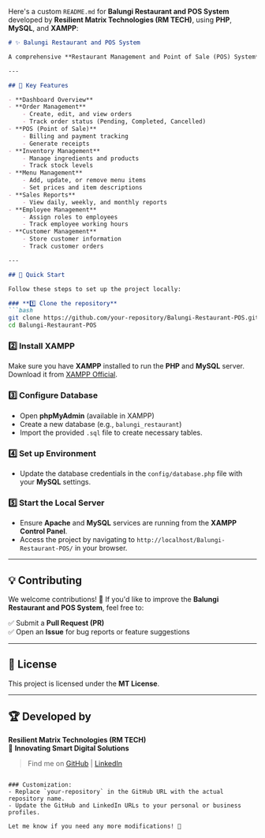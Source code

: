 Here's a custom `README.md` for **Balungi Restaurant and POS System** developed by **Resilient Matrix Technologies (RM TECH)**, using **PHP**, **MySQL**, and **XAMPP**:

```md
# ✨ Balungi Restaurant and POS System

A comprehensive **Restaurant Management and Point of Sale (POS) System** designed for **Balungi Restaurant**, developed by **Resilient Matrix Technologies (RM TECH)**. This system is built with **PHP**, **MySQL**, and **XAMPP** to streamline restaurant operations, including order management, billing, inventory, and sales tracking.

---

## 🌟 Key Features

- **Dashboard Overview**  
- **Order Management**  
    - Create, edit, and view orders  
    - Track order status (Pending, Completed, Cancelled)  
- **POS (Point of Sale)**  
    - Billing and payment tracking  
    - Generate receipts  
- **Inventory Management**  
    - Manage ingredients and products  
    - Track stock levels  
- **Menu Management**  
    - Add, update, or remove menu items  
    - Set prices and item descriptions  
- **Sales Reports**  
    - View daily, weekly, and monthly reports  
- **Employee Management**  
    - Assign roles to employees  
    - Track employee working hours  
- **Customer Management**  
    - Store customer information  
    - Track customer orders  

---

## 🚀 Quick Start

Follow these steps to set up the project locally:

### **1️⃣ Clone the repository**  
```bash
git clone https://github.com/your-repository/Balungi-Restaurant-POS.git
cd Balungi-Restaurant-POS
```

### **2️⃣ Install XAMPP**  
Make sure you have **XAMPP** installed to run the **PHP** and **MySQL** server. Download it from [XAMPP Official](https://www.apachefriends.org/index.html).

### **3️⃣ Configure Database**  
- Open **phpMyAdmin** (available in XAMPP)  
- Create a new database (e.g., `balungi_restaurant`)  
- Import the provided `.sql` file to create necessary tables.

### **4️⃣ Set up Environment**  
- Update the database credentials in the `config/database.php` file with your **MySQL** settings.

### **5️⃣ Start the Local Server**  
- Ensure **Apache** and **MySQL** services are running from the **XAMPP Control Panel**.  
- Access the project by navigating to `http://localhost/Balungi-Restaurant-POS/` in your browser.

---

## 💡 Contributing

We welcome contributions! 🚀 If you'd like to improve the **Balungi Restaurant and POS System**, feel free to:  

✅ Submit a **Pull Request (PR)**  
✅ Open an **Issue** for bug reports or feature suggestions  

---

## 📄 License

This project is licensed under the **MT License**.

---

## 🏆 Developed by  

**Resilient Matrix Technologies (RM TECH)**  
📍 **Innovating Smart Digital Solutions**

> Find me on [GitHub](https://github.com/your-username) | [LinkedIn](https://www.linkedin.com/in/your-profile/)
```

### Customization:
- Replace `your-repository` in the GitHub URL with the actual repository name.
- Update the GitHub and LinkedIn URLs to your personal or business profiles.

Let me know if you need any more modifications! 🚀
